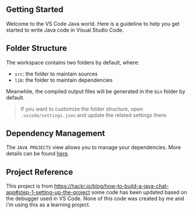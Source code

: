 ## Getting Started

Welcome to the VS Code Java world. Here is a guideline to help you get started to write Java code in Visual Studio Code.

## Folder Structure

The workspace contains two folders by default, where:

- `src`: the folder to maintain sources
- `lib`: the folder to maintain dependencies

Meanwhile, the compiled output files will be generated in the `bin` folder by default.

> If you want to customize the folder structure, open `.vscode/settings.json` and update the related settings there.

## Dependency Management

The `JAVA PROJECTS` view allows you to manage your dependencies. More details can be found [here](https://github.com/microsoft/vscode-java-dependency#manage-dependencies).

## Project Reference

This project is from https://hackr.io/blog/how-to-build-a-java-chat-app#step-1-setting-up-the-project some code has been updated based on the debugger used in VS Code. None of this code was created by me and i'm using this as a learning project. 